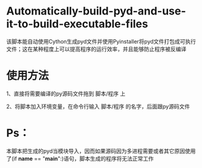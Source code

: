 # Automatically-build-pyd-and-use-it-to-build-executable-files
该脚本能自动使用Cython生成pyd文件并使用Pyinstaller将pyd文件打包成可执行文件；这在某种程度上可以提高程序的运行效率，并且能够防止程序被反编译
# 使用方法
1、直接将需要编译的py源码文件拖到 脚本/程序 上

2、将脚本加入环境变量，在命令行输入 脚本/程序 的名字，后面跟py源码文件
# Ps：
本脚本把生成的pyd当模块导入，因而如果源码因为多进程需要或者其它原因使用了(if __name__ == "__main__":)语句，脚本生成的程序将无法正常工作
